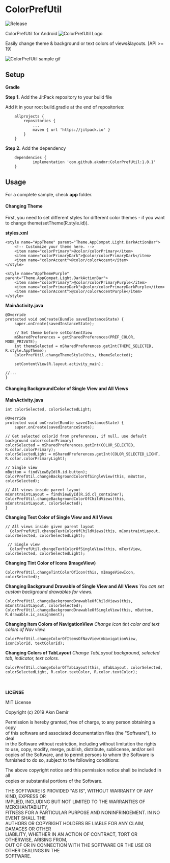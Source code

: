 # ColorPrefUtil
![Release](https://jitpack.io/v/akndmr/ColorPrefUtil.svg)

ColorPrefUtil for Android
![ColorPrefUtil Logo](https://raw.githubusercontent.com/akndmr/ColorPrefUtil/master/ColorPrefUtilLogo.png)

Easily change theme & background or text colors of views&layouts. [API >= 19]

![ColorPrefUtil sample gif](https://raw.githubusercontent.com/akndmr/ColorPrefUtil/master/ColorPrefUtil.gif)

## **Setup**

**Gradle**

**Step 1.** Add the JitPack repository to your build file

Add it in your root build.gradle at the end of repositories:
```
	allprojects {
		repositories {
			...
			maven { url 'https://jitpack.io' }
		}
	}
```

**Step 2.** Add the dependency
```
	dependencies {
	        implementation 'com.github.akndmr:ColorPrefUtil:1.0.1'
	}
```

## [](https://github.com/akndmr/ColorPrefUtil/blob/master/README.md#usage)**Usage**

For a complete sample, check **app** folder.

#### [](https://github.com/akndmr/ColorPrefUtil/blob/master/README.md#changing-theme)**Changing Theme**

First, you need to set different styles for different color themes - if you want to change theme(setTheme(R.style.id)).

**styles.xml**

    <style name="AppTheme" parent="Theme.AppCompat.Light.DarkActionBar">  
        <!-- Customize your theme here. -->  
        <item name="colorPrimary">@color/colorPrimary</item>  
        <item name="colorPrimaryDark">@color/colorPrimaryDark</item>  
        <item name="colorAccent">@color/colorAccent</item>  
    </style>  
      
    <style name="AppThemePurple" parent="Theme.AppCompat.Light.DarkActionBar">  
        <item name="colorPrimary">@color/colorPrimaryPurple</item>  
        <item name="colorPrimaryDark">@color/colorPrimaryDarkPurple</item>  
        <item name="colorAccent">@color/colorAccentPurple</item>  
    </style>

**MainActivity.java**

    @Override  
    protected void onCreate(Bundle savedInstanceState) {  
        super.onCreate(savedInstanceState);  
      
        // Set theme before setContentView  
        mSharedPreferences = getSharedPreferences(PREF_COLOR, MODE_PRIVATE);  
        int themeSelected = mSharedPreferences.getInt(THEME_SELECTED, R.style.AppTheme);  
        ColorPrefUtil.changeThemeStyle(this, themeSelected);  
      
        setContentView(R.layout.activity_main);  
      
    //...  
    }  

 
 
#### [](https://github.com/akndmr/ColorPrefUtil/blob/master/README.md#changing-backgroundcolor-of-single-or-all-views)**Changing BackgroundColor of Single View and All Views**

**MainActivity.java**

    int colorSelected, colorSelectedLight;
    
    @Override  
    protected void onCreate(Bundle savedInstanceState) {  
        super.onCreate(savedInstanceState);  
	
    // Get selected colorId from preferences, if null, use default background color(colorPrimary)
    colorSelected = mSharedPreferences.getInt(COLOR_SELECTED, R.color.colorPrimary);
    colorSelectedLight = mSharedPreferences.getInt(COLOR_SELECTED_LIGHT, R.color.colorPrimaryLight);
    
    // Single view  
    mButton = findViewById(R.id.button);  
    ColorPrefUtil.changeBackgroundColorOfSingleView(this, mButton, colorSelected);  
      
    // All views inside parent layout
    mConstraintLayout = findViewById(R.id.cl_container);
    ColorPrefUtil.changeBackgroundColorOfChildViews(this, mConstraintLayout, colorSelected);  
    }

**Changing Text Color of Single View and All Views**

    // All views inside given parent layout
      ColorPrefUtil.changeTextColorOfChildViews(this, mConstraintLayout, colorSelected, colorSelectedLight);  
     
     // Single view
      ColorPrefUtil.changeTextColorOfSingleView(this, mTextView, colorSelected, colorSelectedLight);

**Changing Tint Color of Icons (ImageView)**

    ColorPrefUtil.changeTintColorOfIcon(this, mImageViewIcon, colorSelected);

**Changing Background Drawable of Single View and All Views**
*You can set custom background drawables for views.*

    ColorPrefUtil.changeBackgroundDrawableOfChildViews(this, mConstraintLayout, colorSelected);  
    ColorPrefUtil.changeBackgroundDrawableOfSingleView(this, mButton, R.drawable.ic_assignment);

**Changing Item Colors of NavigationView**
*Change icon tint color and text colors of Nav view.*

    ColorPrefUtil.changeColorOfItemsOfNavView(mNavigationView, iconColorId, textColorId);

**Changing Colors of TabLayout**
*Change TabLayout background, selected tab, indicator, text colors.*

    ColorPrefUtil.changeColorOfTabLayout(this, mTabLayout, colorSelected, colorSelectedLight, R.color.textColor, R.color.textColor);
    
   

<br /><br />
**LICENSE**

MIT License

Copyright (c) 2019 Akın Demir

Permission is hereby granted, free of charge, to any person obtaining a copy  
of this software and associated documentation files (the "Software"), to deal  
in the Software without restriction, including without limitation the rights  
to use, copy, modify, merge, publish, distribute, sublicense, and/or sell  
copies of the Software, and to permit persons to whom the Software is  
furnished to do so, subject to the following conditions:

The above copyright notice and this permission notice shall be included in all  
copies or substantial portions of the Software.

THE SOFTWARE IS PROVIDED "AS IS", WITHOUT WARRANTY OF ANY KIND, EXPRESS OR  
IMPLIED, INCLUDING BUT NOT LIMITED TO THE WARRANTIES OF MERCHANTABILITY,  
FITNESS FOR A PARTICULAR PURPOSE AND NONINFRINGEMENT. IN NO EVENT SHALL THE  
AUTHORS OR COPYRIGHT HOLDERS BE LIABLE FOR ANY CLAIM, DAMAGES OR OTHER  
LIABILITY, WHETHER IN AN ACTION OF CONTRACT, TORT OR OTHERWISE, ARISING FROM,  
OUT OF OR IN CONNECTION WITH THE SOFTWARE OR THE USE OR OTHER DEALINGS IN THE  
SOFTWARE.
